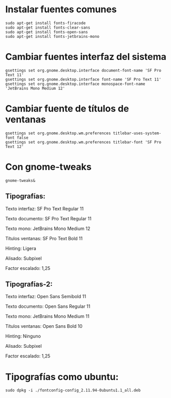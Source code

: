 # Instalar fuentes comunes

    sudo apt-get install fonts-firacode
    sudo apt-get install fonts-clear-sans
    sudo apt-get install fonts-open-sans
    sudo apt-get install fonts-jetbrains-mono


# Cambiar fuentes interfaz del sistema
    gsettings set org.gnome.desktop.interface document-font-name 'SF Pro Text 11'
    gsettings set org.gnome.desktop.interface font-name 'SF Pro Text 11'
    gsettings set org.gnome.desktop.interface monospace-font-name 'JetBrains Mono Medium 12'


# Cambiar fuente de títulos de ventanas
    gsettings set org.gnome.desktop.wm.preferences titlebar-uses-system-font false
    gsettings set org.gnome.desktop.wm.preferences titlebar-font 'SF Pro Text 12'




# Con gnome-tweaks

    gnome-tweaks&

## Tipografías:
Texto interfaz: SF Pro Text Regular 11

Texto documento: SF Pro Text Regular 11

Texto mono: JetBrains Mono Medium 12

Títulos ventanas: SF Pro Text Bold 11

Hinting: Ligera

Alisado: Subpixel

Factor escalado: 1,25



## Tipografías-2:
Texto interfaz: Open Sans Semibold 11

Texto documento: Open Sans Regular 11

Texto mono: JetBrains Mono Medium 11

Títulos ventanas: Open Sans Bold 10

Hinting: Ninguno

Alisado: Subpixel

Factor escalado: 1,25



# Tipografías como ubuntu:
    sudo dpkg -i ./fontconfig-config_2.11.94-0ubuntu1.1_all.deb 





